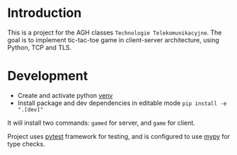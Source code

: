 # Introduction

This is a project for the AGH classes `Technologie Telekomunikacyjne`. The goal is to
implement tic-tac-toe game in client-server architecture, using Python, TCP and TLS.

# Development

* Create and activate python [venv](https://docs.python.org/3/library/venv.html)
* Install package and dev dependencies in editable mode `pip install -e ".[dev]"`

It will install two commands: `gamed` for server, and `game` for client.

Project uses [pytest](https://docs.pytest.org/en/stable/) framework for testing,
and is configured to use [mypy](https://mypy-lang.org/) for type checks.
